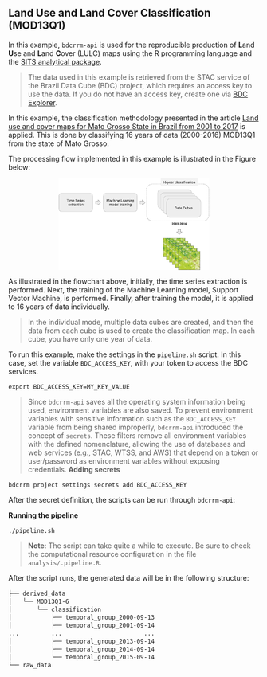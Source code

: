 
<!-- README.md is generated from README.Rmd. Please edit that file -->

## Land Use and Land Cover Classification (MOD13Q1)

In this example, `bdcrrm-api` is used for the reproducible production of
**L**and **U**se and **L**and **C**over (LULC) maps using the R
programming language and the [SITS analytical
package](github.com/e-sensing/sits).

> The data used in this example is retrieved from the STAC service of
> the Brazil Data Cube (BDC) project, which requires an access key to
> use the data. If you do not have an access key, create one via [BDC
> Explorer](https://brazildatacube.dpi.inpe.br/portal/explore).

In this example, the classification methodology presented in the article
[Land use and cover maps for Mato Grosso State in Brazil from 2001 to
2017](https://www.nature.com/articles/s41597-020-0371-4) is applied.
This is done by classifying 16 years of data (2000-2016) MOD13Q1 from
the state of Mato Grosso.

The processing flow implemented in this example is illustrated in the
Figure below:

<img src="./figures/example-modis-workflow.png" width="60%" style="display: block; margin: auto;" />

As illustrated in the flowchart above, initially, the time series
extraction is performed. Next, the training of the Machine Learning
model, Support Vector Machine, is performed. Finally, after training the
model, it is applied to 16 years of data individually.

> In the individual mode, multiple data cubes are created, and then the
> data from each cube is used to create the classification map. In each
> cube, you have only one year of data.

To run this example, make the settings in the `pipeline.sh` script. In
this case, set the variable `BDC_ACCESS_KEY`, with your token to access
the BDC services.

``` shell
export BDC_ACCESS_KEY=MY_KEY_VALUE
```

> Since `bdcrrm-api` saves all the operating system information being
> used, environment variables are also saved. To prevent environment
> variables with sensitive information such as the `BDC_ACCESS_KEY`
> variable from being shared improperly, `bdcrrm-api` introduced the
> concept of `secrets`. These filters remove all environment variables
> with the defined nomenclature, allowing the use of databases and web
> services (e.g., STAC, WTSS, and AWS) that depend on a token or
> user/password as environment variables without exposing credentials.
> **Adding secrets**

``` shell
bdcrrm project settings secrets add BDC_ACCESS_KEY
```

After the secret definition, the scripts can be run through
`bdcrrm-api`:

**Running the pipeline**

``` shell
./pipeline.sh
```

> **Note**: The script can take quite a while to execute. Be sure to
> check the computational resource configuration in the file
> `analysis/.pipeline.R`.

After the script runs, the generated data will be in the following
structure:

    ├── derived_data
    │   └── MOD13Q1-6
    │       └── classification
    │           ├── temporal_group_2000-09-13
    │           ├── temporal_group_2001-09-14
    ...         ...                       ...
    │           ├── temporal_group_2013-09-14
    │           ├── temporal_group_2014-09-14
    │           └── temporal_group_2015-09-14
    └── raw_data
